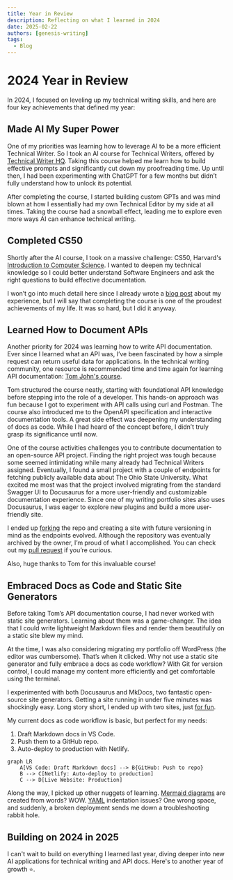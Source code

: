 ```yaml
---
title: Year in Review
description: Reflecting on what I learned in 2024
date: 2025-02-22
authors: [genesis-writing]
tags:
  - Blog
---
```


# 2024 Year in Review

In 2024, I focused on leveling up my technical writing skills, and here are four key achievements that defined my year:

<!-- more -->

## Made AI My Super Power

One of my priorities was learning how to leverage AI to be a more efficient Technical Writer. So I took an AI course for Technical Writers, offered by [Technical Writer HQ](https://technicalwriterhq.com/ai-writer-certification/). Taking this course helped me learn how to build effective prompts and significantly cut down my proofreading time. Up until then, I had been experimenting with ChatGPT for a few months but didn’t fully understand how to unlock its potential.

After completing the course, I started building custom GPTs and was mind blown at how I essentially had my own Technical Editor by my side at all times. Taking the course had a snowball effect, leading me to explore even more ways AI can enhance technical writing.

## Completed CS50

Shortly after the AI course, I took on a massive challenge: CS50, Harvard's [Introduction to Computer Science](https://pll.harvard.edu/course/cs50-introduction-computer-science). I wanted to deepen my technical knowledge so I could better understand Software Engineers and ask the right questions to build effective documentation.

I won’t go into much detail here since I already wrote a [blog post](2024-07-25-seventh-blog-post.md) about my experience, but I will say that completing the course is one of the proudest achievements of my life. It was so hard, but I did it anyway.

## Learned How to Document APIs

Another priority for 2024 was learning how to write API documentation. Ever since I learned what an API was, I’ve been fascinated by how a simple request can return useful data for applications. In the technical writing community, one resource is recommended time and time again for learning API documentation: [Tom John's course](https://idratherbewriting.com/learnapidoc/).

Tom structured the course neatly, starting with foundational API knowledge before stepping into the role of a developer. This hands-on approach was fun because I got to experiment with API calls using curl and Postman. The course also introduced me to the OpenAPI specification and interactive documentation tools. A great side effect was deepening my understanding of docs as code. While I had heard of the concept before, I didn’t truly grasp its significance until now.

One of the course activities challenges you to contribute documentation to an open-source API project. Finding the right project was tough because some seemed intimidating while many already had Technical Writers assigned. Eventually, I found a small project with a couple of endpoints for fetching publicly available data about The Ohio State University. What excited me most was that the project involved migrating from the standard Swagger UI to Docusaurus for a more user-friendly and customizable documentation experience. Since one of my writing portfolio sites also uses Docusaurus, I was eager to explore new plugins and build a more user-friendly site.

I ended up [forking](https://github.com/genesis-writing/dev-api) the repo and creating a site with future versioning in mind as the endpoints evolved. Although the repository was eventually archived by the owner, I’m proud of what I accomplished. You can check out my [pull request](https://github.com/devosu/dev-api/pull/4) if you’re curious.

Also, huge thanks to Tom for this invaluable course!

## Embraced Docs as Code and Static Site Generators

Before taking Tom’s API documentation course, I had never worked with static site generators. Learning about them was a game-changer. The idea that I could write lightweight Markdown files and render them beautifully on a static site blew my mind.

At the time, I was also considering migrating my portfolio off WordPress (the editor was cumbersome). That’s when it clicked. Why not use a static site generator and fully embrace a docs as code workflow? With Git for version control, I could manage my content more efficiently and get comfortable using the terminal.

I experimented with both Docusaurus and MkDocs, two fantastic open-source site generators. Getting a site running in under five minutes was shockingly easy. Long story short, I ended up with two sites, just [for fun](2024-07-07-fourth-blog-post.md).

My current docs as code workflow is basic, but perfect for my needs:

1. Draft Markdown docs in VS Code.
2. Push them to a GitHub repo.
3. Auto-deploy to production with Netlify.

```mermaid
graph LR
    A[VS Code: Draft Markdown docs] --> B{GitHub: Push to repo}
    B --> C[Netlify: Auto-deploy to production]
    C --> D[Live Website: Production]
```

Along the way, I picked up other nuggets of learning. [Mermaid diagrams](2024-07-05-third-blog-post.md) are created from words? WOW. [YAML](2024-07-08-fifth-blog-post.md) indentation issues? One wrong space, and suddenly, a broken deployment sends me down a troubleshooting rabbit hole.

## Building on 2024 in 2025

I can't wait to build on everything I learned last year, diving deeper into new AI applications for technical writing and API docs. Here's to another year of growth ⭐️.